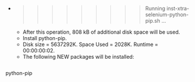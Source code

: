 * >>>>>>>>> Running inst-xtra-selenium-python-pip.sh ...
  * After this operation, 808 kB of additional disk space will be used.
  * Install python-pip.
  * Disk size = 5637292K. Space Used = 2028K. Runtime = 00:00:00:02.
  * The following NEW packages will be installed:
  ```bash
python-pip
  ```
